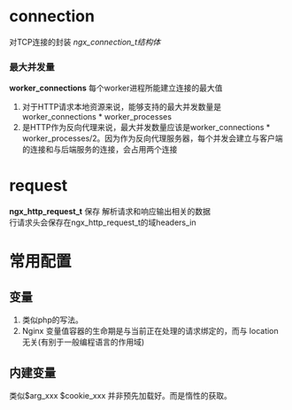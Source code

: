 # connection
对TCP连接的封装 *ngx_connection_t结构体*

### 最大并发量
**worker_connections**
每个worker进程所能建立连接的最大值   

1. 对于HTTP请求本地资源来说，能够支持的最大并发数量是worker_connections * worker_processes
2. 是HTTP作为反向代理来说，最大并发数量应该是worker_connections * worker_processes/2。因为作为反向代理服务器，每个并发会建立与客户端的连接和与后端服务的连接，会占用两个连接

# request
**ngx_http_request_t** 保存 解析请求和响应输出相关的数据  
行请求头会保存在ngx_http_request_t的域headers_in


# 常用配置
## 变量
1. 类似php的写法。
2. Nginx 变量值容器的生命期是与当前正在处理的请求绑定的，而与 location 无关(有别于一般编程语言的作用域)
## 内建变量
类似$arg_xxx $cookie_xxx  并非预先加载好。而是惰性的获取。
